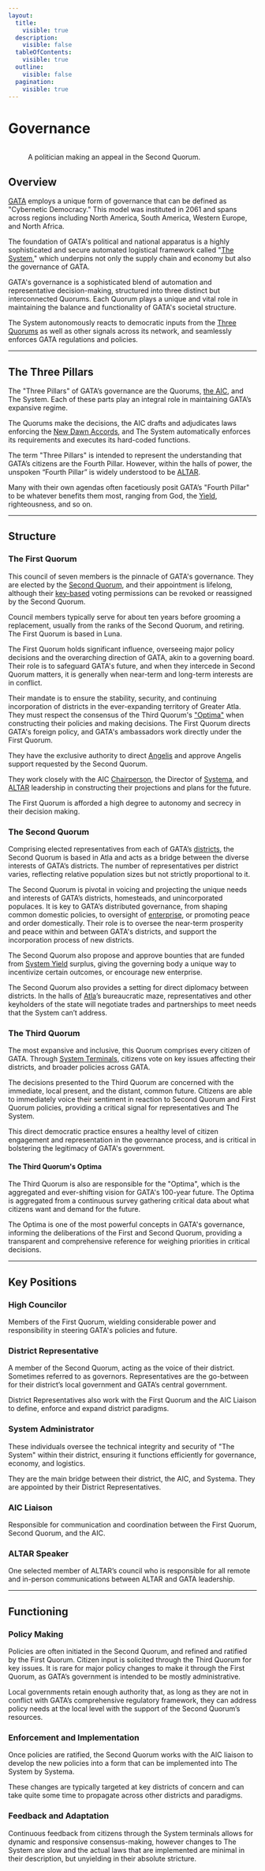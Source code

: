```yaml
---
layout:
  title:
    visible: true
  description:
    visible: false
  tableOfContents:
    visible: true
  outline:
    visible: false
  pagination:
    visible: true
---
```


# Governance

<figure><img src="../../../.gitbook/assets/quorums.png" alt=""><figcaption><p>A politician making an appeal in the Second Quorum.</p></figcaption></figure>

## Overview

[GATA](../) employs a unique form of governance that can be defined as "Cybernetic Democracy." This model was instituted in 2061 and spans across regions including North America, South America, Western Europe, and North Africa.

The foundation of GATA's political and national apparatus is a highly sophisticated and secure automated logistical framework called "[The System](the-system.md)," which underpins not only the supply chain and economy but also the governance of GATA.

GATA's governance is a sophisticated blend of automation and representative decision-making, structured into three distinct but interconnected Quorums. Each Quorum plays a unique and vital role in maintaining the balance and functionality of GATA's societal structure.

The System autonomously reacts to democratic inputs from the [Three Quorums](governance.md#leadership) as well as other signals across its network, and seamlessly enforces GATA regulations and policies.

***

## The Three Pillars

The "Three Pillars" of GATA’s governance are the Quorums, [the AIC](../institutions/atlan-information-control-aic.md), and The System. Each of these parts play an integral role in maintaining GATA’s expansive regime.

The Quorums make the decisions, the AIC drafts and adjudicates laws enforcing the [New Dawn Accords](new-dawn-accords.md), and The System automatically enforces its requirements and executes its hard-coded functions.

The term "Three Pillars" is intended to represent the understanding that GATA’s citizens are the Fourth Pillar. However, within the halls of power, the unspoken “Fourth Pillar” is widely understood to be [ALTAR](../institutions/altar.md).

Many with their own agendas often facetiously posit GATA’s "Fourth Pillar" to be whatever benefits them most, ranging from God, the [Yield](yield.md), righteousness, and so on.

***

## Structure

### **The First Quorum**

This council of seven members is the pinnacle of GATA's governance. They are elected by the [Second Quorum](governance.md#the-second-quorum), and their appointment is lifelong, although their [key-based](keys.md) voting permissions can be revoked or reassigned by the Second Quorum.

Council members typically serve for about ten years before grooming a replacement, usually from the ranks of the Second Quorum, and retiring. The First Quorum is based in Luna.

The First Quorum holds significant influence, overseeing major policy decisions and the overarching direction of GATA, akin to a governing board. Their role is to safeguard GATA's future, and when they intercede in Second Quorum matters, it is generally when near-term and long-term interests are in conflict.

Their mandate is to ensure the stability, security, and continuing incorporation of districts in the ever-expanding territory of Greater Atla. They must respect the consensus of the Third Quorum's ["Optima"](governance.md#the-third-quorum) when constructing their policies and making decisions. The First Quorum directs GATA's foreign policy, and GATA's ambassadors work directly under the First Quorum.

They have the exclusive authority to direct [Angelis](../military-and-defense/angelis.md) and approve Angelis support requested by the Second Quorum.

They work closely with the AIC [Chairperson](../institutions/atlan-information-control-aic.md#leadership-and-governance), the Director of [Systema](../enterprise/systema.md), and [ALTAR](../institutions/altar.md) leadership in constructing their projections and plans for the future.

The First Quorum is afforded a high degree to autonomy and secrecy in their decision making.

### **The Second Quorum**

Comprising elected representatives from each of GATA’s [districts](districts.md), the Second Quorum is based in Atla and acts as a bridge between the diverse interests of GATA’s districts. The number of representatives per district varies, reflecting relative population sizes but not strictly proportional to it.

The Second Quorum is pivotal in voicing and projecting the unique needs and interests of GATA’s districts, homesteads, and unincorporated populaces. It is key to GATA’s distributed governance, from shaping common domestic policies, to oversight of [enterprise](../enterprise/), or promoting peace and order domestically. Their role is to oversee the near-term prosperity and peace within and between GATA's districts, and support the incorporation process of new districts.

The Second Quorum also propose and approve bounties that are funded from [System Yield](yield.md) surplus, giving the governing body a unique way to incentivize certain outcomes, or encourage new enterprise.

The Second Quorum also provides a setting for direct diplomacy between districts. In the halls of [Atla](../key-locations/atla.md)’s bureaucratic maze, representatives and other keyholders of the state will negotiate trades and partnerships to meet needs that the System can’t address.

### **The Third Quorum**

The most expansive and inclusive, this Quorum comprises every citizen of GATA. Through [System Terminals](the-system.md#system-terminals), citizens vote on key issues affecting their districts, and broader policies across GATA.

The decisions presented to the Third Quorum are concerned with the immediate, local present, and the distant, common future. Citizens are able to immediately voice their sentiment in reaction to Second Quorum and First Quorum policies, providing a critical signal for representatives and The System.

This direct democratic practice ensures a healthy level of citizen engagement and representation in the governance process, and is critical in bolstering the legitimacy of GATA's government.

#### The Third Quorum's Optima

The Third Quorum is also are responsible for the "Optima", which is the aggregated and ever-shifting vision for GATA's 100-year future. The Optima is aggregated from a continuous survey gathering critical data about what citizens want and demand for the future.

The Optima is one of the most powerful concepts in GATA's governance, informing the deliberations of the First and Second Quorum, providing a transparent and comprehensive reference for weighing priorities in critical decisions.

***

## Key Positions

### High Councilor

Members of the First Quorum, wielding considerable power and responsibility in steering GATA's policies and future.

### District Representative

A member of the Second Quorum, acting as the voice of their district. Sometimes referred to as governors. Representatives are the go-between for their district’s local government and GATA’s central government.

District Representatives also work with the First Quorum and the AIC Liaison to define, enforce and expand district paradigms.

### System Administrator

These individuals oversee the technical integrity and security of "The System" within their district, ensuring it functions efficiently for governance, economy, and logistics.

They are the main bridge between their district, the AIC, and Systema. They are appointed by their District Representatives.

### AIC Liaison

Responsible for communication and coordination between the First Quorum, Second Quorum, and the AIC.

### ALTAR Speaker

One selected member of ALTAR’s council who is responsible for all remote and in-person communications between ALTAR and GATA leadership.

***

## Functioning

### **Policy Making**

Policies are often initiated in the Second Quorum, and refined and ratified by the First Quorum. Citizen input is solicited through the Third Quorum for key issues. It is rare for major policy changes to make it through the First Quorum, as GATA’s government is intended to be mostly administrative.

Local governments retain enough authority that, as long as they are not in conflict with GATA’s comprehensive regulatory framework, they can address policy needs at the local level with the support of the Second Quorum’s resources.

### **Enforcement and Implementation**

Once policies are ratified, the Second Quorum works with the AIC liaison to develop the new policies into a form that can be implemented into The System by Systema.

These changes are typically targeted at key districts of concern and can take quite some time to propagate across other districts and paradigms.

### **Feedback and Adaptation**

Continuous feedback from citizens through the System terminals allows for dynamic and responsive consensus-making, however changes to The System are slow and the actual laws that are implemented are minimal in their description, but unyielding in their absolute stricture.
